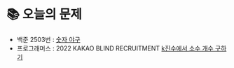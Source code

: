# 📚 오늘의 문제
- 백준 2503번 : [숫자 야구](https://www.acmicpc.net/problem/2503)
- 프로그래머스 : 2022 KAKAO BLIND RECRUITMENT [k진수에서 소수 개수 구하기](https://school.programmers.co.kr/learn/courses/30/lessons/92335)
